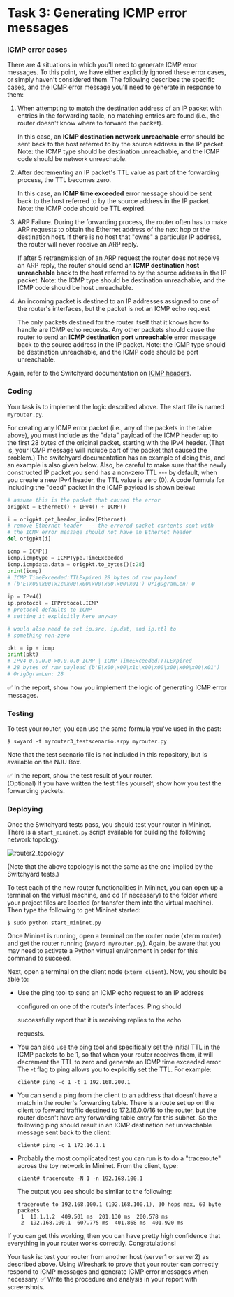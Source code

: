 # Task 3: Generating ICMP error messages

### ICMP error cases

There are 4 situations in which you'll need to generate ICMP error messages. To this point, we have either explicitly ignored these error cases, or simply haven't considered them. The following describes the specific cases, and the ICMP error message you'll need to generate in response to them:

1. When attempting to match the destination address of an IP packet with entries in the forwarding table, no matching entries are found \(i.e., the router doesn't know where to forward the packet\).

   In this case, an **ICMP destination network unreachable** error should be sent back to the host referred to by the source address in the IP packet. Note: the ICMP type should be destination unreachable, and the ICMP code should be network unreachable.

2. After decrementing an IP packet's TTL value as part of the forwarding process, the TTL becomes zero.

   In this case, an **ICMP time exceeded** error message should be sent back to the host referred to by the source address in the IP packet. Note: the ICMP code should be TTL expired.

3. ARP Failure. During the forwarding process, the router often has to make ARP requests to obtain the Ethernet address of the next hop or the destination host. If there is no host that "owns" a particular IP address, the router will never receive an ARP reply.

   If after 5 retransmission of an ARP request the router does not receive an ARP reply, the router should send an **ICMP destination host unreachable** back to the host referred to by the source address in the IP packet. Note: the ICMP type should be destination unreachable, and the ICMP code should be host unreachable.

4. An incoming packet is destined to an IP addresses assigned to one of the router's interfaces, but the packet is not an ICMP echo request

   The only packets destined for the router itself that it knows how to handle are ICMP echo requests. Any other packets should cause the router to send an **ICMP destination port unreachable** error message back to the source address in the IP packet. Note: the ICMP type should be destination unreachable, and the ICMP code should be port unreachable.

Again, refer to the Switchyard documentation on [ICMP headers](https://pavinberg.gitee.io/switchyard/reference.html#icmp-internet-control-message-protocol-header-v4).

### Coding

Your task is to implement the logic described above. The start file is named `myrouter.py`.

For creating any ICMP error packet \(i.e., any of the packets in the table above\), you must include as the "data" payload of the ICMP header up to the first 28 bytes of the original packet, starting with the IPv4 header. \(That is, your ICMP message will include part of the packet that caused the problem.\) The switchyard documentation has an example of doing this, and an example is also given below. Also, be careful to make sure that the newly constructed IP packet you send has a non-zero TTL --- by default, when you create a new IPv4 header, the TTL value is zero \(0\). A code formula for including the "dead" packet in the ICMP payload is shown below:

```python
# assume this is the packet that caused the error
origpkt = Ethernet() + IPv4() + ICMP() 

i = origpkt.get_header_index(Ethernet)
# remove Ethernet header --- the errored packet contents sent with
# the ICMP error message should not have an Ethernet header
del origpkt[i]

icmp = ICMP()
icmp.icmptype = ICMPType.TimeExceeded
icmp.icmpdata.data = origpkt.to_bytes()[:28]
print(icmp)
# ICMP TimeExceeded:TTLExpired 28 bytes of raw payload 
# (b'E\x00\x00\x1c\x00\x00\x00\x00\x00\x01') OrigDgramLen: 0

ip = IPv4()
ip.protocol = IPProtocol.ICMP
# protocol defaults to ICMP
# setting it explicitly here anyway

# would also need to set ip.src, ip.dst, and ip.ttl to 
# something non-zero

pkt = ip + icmp
print(pkt)
# IPv4 0.0.0.0->0.0.0.0 ICMP | ICMP TimeExceeded:TTLExpired 
# 28 bytes of raw payload (b'E\x00\x00\x1c\x00\x00\x00\x00\x00\x01')
# OrigDgramLen: 28

```

✅ In the report, show how you implement the logic of generating ICMP error messages.

### Testing

To test your router, you can use the same formula you've used in the past:

```text
$ swyard -t myrouter3_testscenario.srpy myrouter.py
```

Note that the test scenario file is not included in this repository, but is available on the NJU Box.

✅ In the report, show the test result of your router.  
\(Optional\) If you have written the test files yourself, show how you test the forwarding packets.

### Deploying

Once the Switchyard tests pass, you should test your router in Mininet. There is a `start_mininet.py` script available for building the following network topology:

![router2\_topology](../../.gitbook/assets/router2_topology%20%282%29.png)

\(Note that the above topology is not the same as the one implied by the Switchyard tests.\)

To test each of the new router functionalities in Mininet, you can open up a terminal on the virtual machine, and cd \(if necessary\) to the folder where your project files are located \(or transfer them into the virtual machine\). Then type the following to get Mininet started:

```text
$ sudo python start_mininet.py
```

Once Mininet is running, open a terminal on the router node \(xterm router\) and get the router running \(`swyard myrouter.py`\). Again, be aware that you may need to activate a Python virtual environment in order for this command to succeed.

Next, open a terminal on the client node \(`xterm client`\). Now, you should be able to:

* Use the ping tool to send an ICMP echo request to an IP address

  configured on one of the router's interfaces. Ping should

  successfully report that it is receiving replies to the echo

  requests.

* You can also use the ping tool and specifically set the initial TTL in the ICMP packets to be 1, so that when your router receives them, it will decrement the TTL to zero and generate an ICMP time exceeded error. The -t flag to ping allows you to explicitly set the TTL. For example:

  ```text
  client# ping -c 1 -t 1 192.168.200.1
  ```

* You can send a ping from the client to an address that doesn't have a match in the router's forwarding table. There is a route set up on the client to forward traffic destined to 172.16.0.0/16 to the router, but the router doesn't have any forwarding table entry for this subnet. So the following ping should result in an ICMP destination net unreachable message sent back to the client:

  ```text
  client# ping -c 1 172.16.1.1
  ```

* Probably the most complicated test you can run is to do a "traceroute" across the toy network in Mininet. From the client, type:

  ```text
  client# traceroute -N 1 -n 192.168.100.1
  ```

  The output you see should be similar to the following:

  ```text
  traceroute to 192.168.100.1 (192.168.100.1), 30 hops max, 60 byte packets
   1  10.1.1.2  409.501 ms  201.130 ms  200.578 ms
   2  192.168.100.1  607.775 ms  401.868 ms  401.920 ms 
  ```

If you can get this working, then you can have pretty high confidence that everything in your router works correctly. Congratulations!

Your task is: test your router from another host \(server1 or server2\) as described above. Using Wireshark to prove that your router can correctly respond to ICMP messages and generate ICMP error messages when necessary. ✅ Write the procedure and analysis in your report with screenshots.

